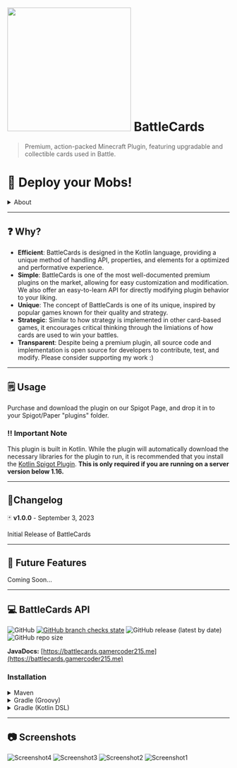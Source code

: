 # <img style="height: 7vh; width: auto;" src="https://repository-images.githubusercontent.com/555359817/10af05e9-d2f4-41c8-9451-d9bbfa2bd0bb"> BattleCards
> Premium, action-packed Minecraft Plugin, featuring upgradable and collectible cards used in Battle.

# 🎴 Deploy your Mobs!

<details>
    <summary>About</summary>

BattleCards is a premium Minecraft Plugin developed for Spigot 1.8+ servers. It creates a unique combat system inspired from games like Clash Royale where entities can drop collectible cards that are upgradable and usable in PvP and PvE combat.
Created by GamerCoder, it allows for an amazing and unique Minecraft Experience for all ages. Deploy your Cards!
</details>

---

## ❓ Why?

- **Efficient**: BattleCards is designed in the Kotlin language, providing a unique method of handling API, properties, and elements for a optimized and performative experience.
- **Simple**: BattleCards is one of the most well-documented premium plugins on the market, allowing for easy customization and modification. We also offer an easy-to-learn API for directly modifying plugin behavior to your liking.
- **Unique**: The concept of BattleCards is one of its unique, inspired by popular games known for their quality and strategy.
- **Strategic**: Similar to how strategy is implemented in other card-based games, it encourages critical thinking through the limiations of how cards are used to win your battles.
- **Transparent**: Despite being a premium plugin, all source code and implementation is open source for developers to contribute, test, and modify. Please consider supporting my work :)

---

## 🗒️ Usage
Purchase and download the plugin on our Spigot Page, and drop it in to your Spigot/Paper "plugins" folder.

### ‼️ Important Note
This plugin is built in Kotlin. While the plugin will automatically download the necessary libraries for the plugin to run, it is recommended that you install the [Kotlin Spigot Plugin](https://modrinth.com/plugin/kotlinmc/). **This is only required if you are running on a server version below 1.16.**

---

## 📓Changelog

🃏 **v1.0.0** - September 3, 2023

Initial Release of BattleCards

---

## 🔮 Future Features

Coming Soon...

---
## 💻 BattleCards API
![GitHub](https://img.shields.io/github/license/GamerCoder215/BattleCards)
[![GitHub branch checks state](https://github.com/GamerCoder215/BattleCards/actions/workflows/build.yml/badge.svg)](https://github.com/Team-Inceptus/PlasmaEnchants/actions/)
![GitHub release (latest by date)](https://img.shields.io/github/v/release/GamerCoder215/BattleCards?style=plastic)
![GitHub repo size](https://img.shields.io/github/repo-size/GamerCoder215/BattleCards)

**JavaDocs:** [https://battlecards.gamercoder215.me](https://battlecards.gamercoder215.me)

### Installation

<details>
    <summary>Maven</summary>

```xml
<project>

    <repositories>
        <repository>
            <id>codemc-snapshots</id>
            <url>https://repo.codemc.io/repository/maven-snapshots/</url>
        </repository>
    </repositories>
    
    <dependencies>
        <dependency>
            <groupId>me.gamercoder215.battlecards</groupId>
            <artifactId>battlecards-api</artifactId>
            <version>[VERSION]</version>
        </dependency>
    </dependencies>
    
</project>
```
</details>

<details>
    <summary>Gradle (Groovy)</summary>

```gradle
repositories {
    maven { url 'https://repo.codemc.io/repository/maven-snapshots/' }
}

dependencies {
    implementation 'me.gamercoder215.battlecards:battlecards-api:[VERSION]'
}
```
</details>

<details>
    <summary>Gradle (Kotlin DSL)</summary>

```kotlin
repositories {
    maven(url = "https://repo.codemc.io/repository/maven-snapshots/")
}

dependencies {
    implementation('me.gamercoder215.battlecards:battlecards-api:[VERSION]')
}
```
</details>

---
## 📷 Screenshots

![Screenshot4](https://media.discordapp.net/attachments/894254760075603980/1135013631440994345/2023-07-29_19.58.35.png)
![Screenshot3](https://media.discordapp.net/attachments/894254760075603980/1135013630971236513/2023-07-29_19.58.19.png)
![Screenshot2](https://media.discordapp.net/attachments/894254760075603980/1135013630618898452/2023-07-29_19.58.16.png)
![Screenshot1](https://media.discordapp.net/attachments/894254760075603980/1135013630241427506/2023-07-29_19.58.08.png)
